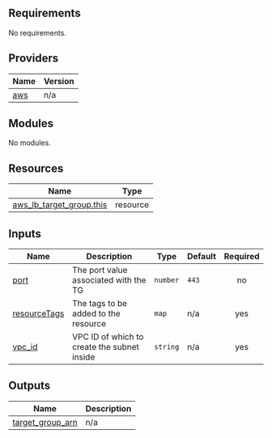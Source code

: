 <!-- BEGIN_TF_DOCS -->
## Requirements

No requirements.

## Providers

| Name | Version |
|------|---------|
| <a name="provider_aws"></a> [aws](#provider\_aws) | n/a |

## Modules

No modules.

## Resources

| Name | Type |
|------|------|
| [aws_lb_target_group.this](https://registry.terraform.io/providers/hashicorp/aws/latest/docs/resources/lb_target_group) | resource |

## Inputs

| Name | Description | Type | Default | Required |
|------|-------------|------|---------|:--------:|
| <a name="input_port"></a> [port](#input\_port) | The port value associated with the TG | `number` | `443` | no |
| <a name="input_resourceTags"></a> [resourceTags](#input\_resourceTags) | The tags to be added to the resource | `map` | n/a | yes |
| <a name="input_vpc_id"></a> [vpc\_id](#input\_vpc\_id) | VPC ID of which to create the subnet inside | `string` | n/a | yes |

## Outputs

| Name | Description |
|------|-------------|
| <a name="output_target_group_arn"></a> [target\_group\_arn](#output\_target\_group\_arn) | n/a |
<!-- END_TF_DOCS -->
